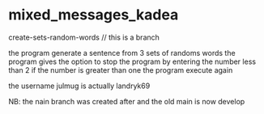 # mixed_messages_kadea

create-sets-random-words // this is a branch


the program generate a sentence from 3 sets of randoms words
the program gives the option to stop the program by entering the number less than 2 
if the number is greater than one the program execute again


the username julmug is actually landryk69




NB: the nain branch was created after and the old main is now develop